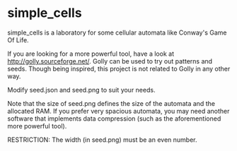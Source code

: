 simple_cells
============
simple_cells is a laboratory for some cellular automata like Conway's Game Of Life.

If you are looking for a more powerful tool, have a look at http://golly.sourceforge.net/. Golly can be used to try out patterns and seeds. Though being inspired, this project is not related to Golly in any other way.

Modify seed.json and seed.png to suit your needs.

Note that the size of seed.png defines the size of the automata and the allocated RAM. If you prefer very spacious automata, you may need another software that implements data compression (such as the aforementioned more powerful tool).

RESTRICTION: The width (in seed.png) must be an even number.
